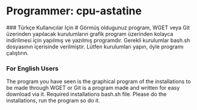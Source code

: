 <h1>Programmer: cpu-astatine</h1>
### Türkçe Kullanıcılar Için #
Görmüş oldugunuz program, WGET veya Git üzerinden yapılacak kurulumların grafik program 
üzerinden kolayca indirilmesi için yapılmış ve yazılmış programdır. Gerekli kurulumlar 
bash.sh dosyasının içerisinde verilmiştir. Lütfen kurulumları yapın, öyle programı çalıştırın.

### For English Users #
The program you have seen is the graphical program of the installations to be 
made through WGET or Git is a program made and written for easy download via it. 
Required installations bash.sh file. Please do the installations, run the program so do it.
